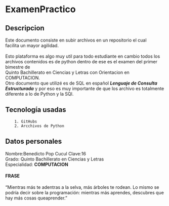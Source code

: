 # ExamenPractico <br>

## Descripcion
Este documento consiste en subir archivos en un repositorio el cual <br>
facilita un mayor agilidad. <br>
<br>
Esto plataforma es algo muy util para todo estudiante en cambio todos los <br>
archivos contenidos es de python dentro de ese es el examen del primer bimestre de <br>
Quinto Bachillerato en Ciencias y Letras con Orientacion en COMPUTACION.
<br>
Otro documento que utilizé es de SQL en español ***_Lenguaje de Consulta Estructurada_***
y por eso es muy importante de que los archivo es totalmente diferente a lo de Python y la
SQl.


## Tecnología usadas 
        1. GitHubs
        2. Arcchivos de Python

## Datos personales
Nombre:Benedicto Pop Cucul Clave:16 <br>
Grado: Quinto Bachillerato en Ciencias y Letras <br>
Especialidad: <b>COMPUTACION</b>

#### FRASE
“Mientras más te adentras a la selva, más árboles te rodean. Lo mismo se podría decir
sobre la programación: mientras más aprendes, descubres que hay más cosas queaprender.”

